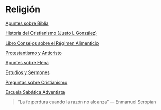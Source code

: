 # Religión

[Apuntes sobre Biblia](Religio%CC%81n%20f3b98aadb38d47c1a29a9052622dab79/Apuntes%20sobre%20Biblia%203c0abeaa1ca549ec9c9e1a6441524b30.csv)

[Historia del Cristianismo (Justo L González)](Religio%CC%81n%20f3b98aadb38d47c1a29a9052622dab79/Historia%20del%20Cristianismo%20(Justo%20L%20Gonza%CC%81lez)%20018665dc89034bf88af4fcbec376c7ef.md)

[Libro Consejos sobre el Régimen Alimenticio](Religio%CC%81n%20f3b98aadb38d47c1a29a9052622dab79/Libro%20Consejos%20sobre%20el%20Re%CC%81gimen%20Alimenticio%20f48d6aaa8ea0421db2206a0918f8e2e5.md)

[Protestantismo y Anticristo](Religio%CC%81n%20f3b98aadb38d47c1a29a9052622dab79/Protestantismo%20y%20Anticristo%20861c4c555b834f21808872e882246f28.md)

[Apuntes sobre Elena](Religio%CC%81n%20f3b98aadb38d47c1a29a9052622dab79/Apuntes%20sobre%20Elena%205b4ec58332ca484693bd2e0439dd865a.csv)

[Estudios y Sermones](Religio%CC%81n%20f3b98aadb38d47c1a29a9052622dab79/Estudios%20y%20Sermones%20fb7829eccb9444e2b48f21052b93e5e6.md)

[Preguntas sobre Cristianismo](Religio%CC%81n%20f3b98aadb38d47c1a29a9052622dab79/Preguntas%20sobre%20Cristianismo%2096dec4d922254fc8ad4a2d51e7c66f1a.md)

[Escuela Sabática Adventista](Religio%CC%81n%20f3b98aadb38d47c1a29a9052622dab79/Escuela%20Saba%CC%81tica%20Adventista%20d1d63eb5db7a4aa6badd988cb3770ce7.md)

> “La fe perdura cuando la razón no alcanza” ― Enmanuel Seropian
>